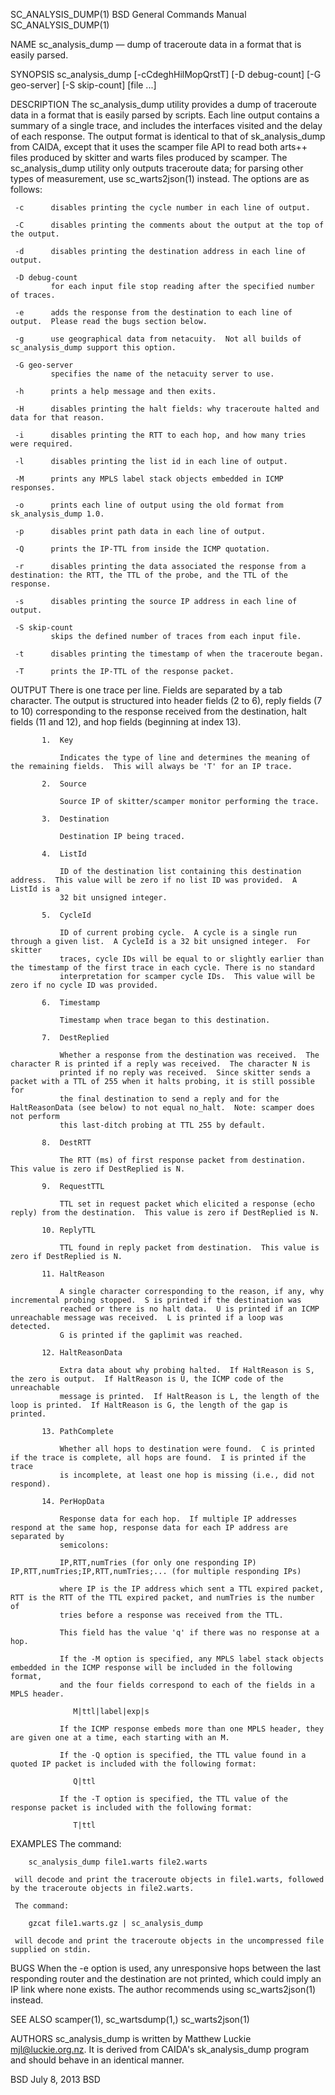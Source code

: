 SC_ANALYSIS_DUMP(1)                                         BSD General Commands Manual                                        SC_ANALYSIS_DUMP(1)

NAME
     sc_analysis_dump — dump of traceroute data in a format that is easily parsed.

SYNOPSIS
     sc_analysis_dump [-cCdeghHilMopQrstT] [-D debug-count] [-G geo-server] [-S skip-count] [file ...]

DESCRIPTION
     The sc_analysis_dump utility provides a dump of traceroute data in a format that is easily parsed by scripts.  Each line output contains a
     summary of a single trace, and includes the interfaces visited and the delay of each response.  The output format is identical to that of
     sk_analysis_dump from CAIDA, except that it uses the scamper file API to read both arts++ files produced by skitter and warts files produced
     by scamper.  The sc_analysis_dump utility only outputs traceroute data; for parsing other types of measurement, use sc_warts2json(1) instead.
     The options are as follows:

     -c      disables printing the cycle number in each line of output.

     -C      disables printing the comments about the output at the top of the output.

     -d      disables printing the destination address in each line of output.

     -D debug-count
             for each input file stop reading after the specified number of traces.

     -e      adds the response from the destination to each line of output.  Please read the bugs section below.

     -g      use geographical data from netacuity.  Not all builds of sc_analysis_dump support this option.

     -G geo-server
             specifies the name of the netacuity server to use.

     -h      prints a help message and then exits.

     -H      disables printing the halt fields: why traceroute halted and data for that reason.

     -i      disables printing the RTT to each hop, and how many tries were required.

     -l      disables printing the list id in each line of output.

     -M      prints any MPLS label stack objects embedded in ICMP responses.

     -o      prints each line of output using the old format from sk_analysis_dump 1.0.

     -p      disables print path data in each line of output.

     -Q      prints the IP-TTL from inside the ICMP quotation.

     -r      disables printing the data associated the response from a destination: the RTT, the TTL of the probe, and the TTL of the response.

     -s      disables printing the source IP address in each line of output.

     -S skip-count
             skips the defined number of traces from each input file.

     -t      disables printing the timestamp of when the traceroute began.

     -T      prints the IP-TTL of the response packet.

OUTPUT
     There is one trace per line.  Fields are separated by a tab character.  The output is structured into header fields (2 to 6), reply fields (7
     to 10) corresponding to the response received from the destination, halt fields (11 and 12), and hop fields (beginning at index 13).

           1.  Key

               Indicates the type of line and determines the meaning of the remaining fields.  This will always be 'T' for an IP trace.

           2.  Source

               Source IP of skitter/scamper monitor performing the trace.

           3.  Destination

               Destination IP being traced.

           4.  ListId

               ID of the destination list containing this destination address.  This value will be zero if no list ID was provided.  A ListId is a
               32 bit unsigned integer.

           5.  CycleId

               ID of current probing cycle.  A cycle is a single run through a given list.  A CycleId is a 32 bit unsigned integer.  For skitter
               traces, cycle IDs will be equal to or slightly earlier than the timestamp of the first trace in each cycle. There is no standard
               interpretation for scamper cycle IDs.  This value will be zero if no cycle ID was provided.

           6.  Timestamp

               Timestamp when trace began to this destination.

           7.  DestReplied

               Whether a response from the destination was received.  The character R is printed if a reply was received.  The character N is
               printed if no reply was received.  Since skitter sends a packet with a TTL of 255 when it halts probing, it is still possible for
               the final destination to send a reply and for the HaltReasonData (see below) to not equal no_halt.  Note: scamper does not perform
               this last-ditch probing at TTL 255 by default.

           8.  DestRTT

               The RTT (ms) of first response packet from destination.  This value is zero if DestReplied is N.

           9.  RequestTTL

               TTL set in request packet which elicited a response (echo reply) from the destination.  This value is zero if DestReplied is N.

           10. ReplyTTL

               TTL found in reply packet from destination.  This value is zero if DestReplied is N.

           11. HaltReason

               A single character corresponding to the reason, if any, why incremental probing stopped.  S is printed if the destination was
               reached or there is no halt data.  U is printed if an ICMP unreachable message was received.  L is printed if a loop was detected.
               G is printed if the gaplimit was reached.

           12. HaltReasonData

               Extra data about why probing halted.  If HaltReason is S, the zero is output.  If HaltReason is U, the ICMP code of the unreachable
               message is printed.  If HaltReason is L, the length of the loop is printed.  If HaltReason is G, the length of the gap is printed.

           13. PathComplete

               Whether all hops to destination were found.  C is printed if the trace is complete, all hops are found.  I is printed if the trace
               is incomplete, at least one hop is missing (i.e., did not respond).

           14. PerHopData

               Response data for each hop.  If multiple IP addresses respond at the same hop, response data for each IP address are separated by
               semicolons:

               IP,RTT,numTries (for only one responding IP) IP,RTT,numTries;IP,RTT,numTries;... (for multiple responding IPs)

               where IP is the IP address which sent a TTL expired packet, RTT is the RTT of the TTL expired packet, and numTries is the number of
               tries before a response was received from the TTL.

               This field has the value 'q' if there was no response at a hop.

               If the -M option is specified, any MPLS label stack objects embedded in the ICMP response will be included in the following format,
               and the four fields correspond to each of the fields in a MPLS header.

                  M|ttl|label|exp|s

               If the ICMP response embeds more than one MPLS header, they are given one at a time, each starting with an M.

               If the -Q option is specified, the TTL value found in a quoted IP packet is included with the following format:

                  Q|ttl

               If the -T option is specified, the TTL value of the response packet is included with the following format:

                  T|ttl

EXAMPLES
     The command:

        sc_analysis_dump file1.warts file2.warts

     will decode and print the traceroute objects in file1.warts, followed by the traceroute objects in file2.warts.

     The command:

        gzcat file1.warts.gz | sc_analysis_dump

     will decode and print the traceroute objects in the uncompressed file supplied on stdin.

BUGS
     When the -e option is used, any unresponsive hops between the last responding router and the destination are not printed, which could imply
     an IP link where none exists.  The author recommends using sc_warts2json(1) instead.

SEE ALSO
     scamper(1), sc_wartsdump(1,) sc_warts2json(1)

AUTHORS
     sc_analysis_dump is written by Matthew Luckie <mjl@luckie.org.nz>.  It is derived from CAIDA's sk_analysis_dump program and should behave in
     an identical manner.

BSD                                                                July 8, 2013                                                                BSD
